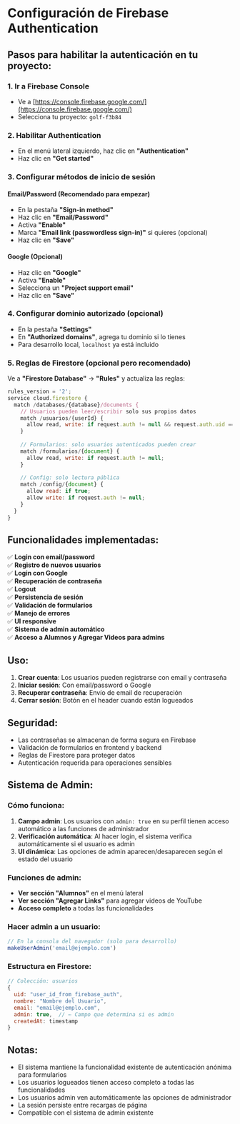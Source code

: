 # Configuración de Firebase Authentication

## Pasos para habilitar la autenticación en tu proyecto:

### 1. Ir a Firebase Console
- Ve a [https://console.firebase.google.com/](https://console.firebase.google.com/)
- Selecciona tu proyecto: `golf-f3b84`

### 2. Habilitar Authentication
- En el menú lateral izquierdo, haz clic en **"Authentication"**
- Haz clic en **"Get started"**

### 3. Configurar métodos de inicio de sesión

#### Email/Password (Recomendado para empezar)
- En la pestaña **"Sign-in method"**
- Haz clic en **"Email/Password"**
- Activa **"Enable"**
- Marca **"Email link (passwordless sign-in)"** si quieres (opcional)
- Haz clic en **"Save"**

#### Google (Opcional)
- Haz clic en **"Google"**
- Activa **"Enable"**
- Selecciona un **"Project support email"**
- Haz clic en **"Save"**

### 4. Configurar dominio autorizado (opcional)
- En la pestaña **"Settings"**
- En **"Authorized domains"**, agrega tu dominio si lo tienes
- Para desarrollo local, `localhost` ya está incluido

### 5. Reglas de Firestore (opcional pero recomendado)
Ve a **"Firestore Database"** → **"Rules"** y actualiza las reglas:

```javascript
rules_version = '2';
service cloud.firestore {
  match /databases/{database}/documents {
    // Usuarios pueden leer/escribir solo sus propios datos
    match /usuarios/{userId} {
      allow read, write: if request.auth != null && request.auth.uid == userId;
    }
    
    // Formularios: solo usuarios autenticados pueden crear
    match /formularios/{document} {
      allow read, write: if request.auth != null;
    }
    
    // Config: solo lectura pública
    match /config/{document} {
      allow read: if true;
      allow write: if request.auth != null;
    }
  }
}
```

## Funcionalidades implementadas:

✅ **Login con email/password**  
✅ **Registro de nuevos usuarios**  
✅ **Login con Google**  
✅ **Recuperación de contraseña**  
✅ **Logout**  
✅ **Persistencia de sesión**  
✅ **Validación de formularios**  
✅ **Manejo de errores**  
✅ **UI responsive**  
✅ **Sistema de admin automático**  
✅ **Acceso a Alumnos y Agregar Videos para admins**  

## Uso:

1. **Crear cuenta**: Los usuarios pueden registrarse con email y contraseña
2. **Iniciar sesión**: Con email/password o Google
3. **Recuperar contraseña**: Envío de email de recuperación
4. **Cerrar sesión**: Botón en el header cuando están logueados

## Seguridad:

- Las contraseñas se almacenan de forma segura en Firebase
- Validación de formularios en frontend y backend
- Reglas de Firestore para proteger datos
- Autenticación requerida para operaciones sensibles

## Sistema de Admin:

### Cómo funciona:
1. **Campo admin**: Los usuarios con `admin: true` en su perfil tienen acceso automático a las funciones de administrador
2. **Verificación automática**: Al hacer login, el sistema verifica automáticamente si el usuario es admin
3. **UI dinámica**: Las opciones de admin aparecen/desaparecen según el estado del usuario

### Funciones de admin:
- **Ver sección "Alumnos"** en el menú lateral
- **Ver sección "Agregar Links"** para agregar videos de YouTube
- **Acceso completo** a todas las funcionalidades

### Hacer admin a un usuario:
```javascript
// En la consola del navegador (solo para desarrollo)
makeUserAdmin('email@ejemplo.com')
```

### Estructura en Firestore:
```javascript
// Colección: usuarios
{
  uid: "user_id_from_firebase_auth",
  nombre: "Nombre del Usuario",
  email: "email@ejemplo.com",
  admin: true,  // ← Campo que determina si es admin
  createdAt: timestamp
}
```

## Notas:

- El sistema mantiene la funcionalidad existente de autenticación anónima para formularios
- Los usuarios logueados tienen acceso completo a todas las funcionalidades
- Los usuarios admin ven automáticamente las opciones de administrador
- La sesión persiste entre recargas de página
- Compatible con el sistema de admin existente
